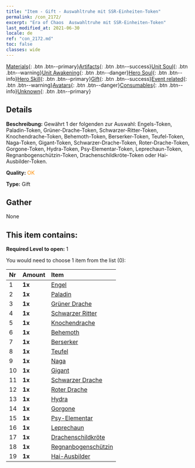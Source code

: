 ```yaml
---
title: "Item - Gift - Auswahltruhe mit SSR-Einheiten-Token"
permalink: /con_2172/
excerpt: "Era of Chaos  Auswahltruhe mit SSR-Einheiten-Token"
last_modified_at: 2021-06-30
locale: de
ref: "con_2172.md"
toc: false
classes: wide
---
```

 [Materials](/ItemsDE/){: .btn .btn--primary}[Artifacts](/ItemsDE/Artifacts/){: .btn .btn--success}[Unit Soul](/ItemsDE/UnitSoul/){: .btn .btn--warning}[Unit Awakening](/ItemsDE/UnitAwakening/){: .btn .btn--danger}[Hero Soul](/ItemsDE/HeroSoul/){: .btn .btn--info}[Hero Skill](/ItemsDE/HeroSkill/){: .btn .btn--primary}[Gift](/ItemsDE/Gift/){: .btn .btn--success}[Event related](/ItemsDE/Events/){: .btn .btn--warning}[Avatars](/ItemsDE/Avatars/){: .btn .btn--danger}[Consumables](/ItemsDE/Consumables/){: .btn .btn--info}[Unknown](/ItemsDE/Unknown/){: .btn .btn--primary}

## Details
 **Beschreibung:** Gewährt 1 der folgenden zur Auswahl: Engels-Token, Paladin-Token, Grüner-Drache-Token, Schwarzer-Ritter-Token, Knochendrache-Token, Behemoth-Token, Berserker-Token, Teufel-Token, Naga-Token, Gigant-Token, Schwarzer-Drache-Token, Roter-Drache-Token, Gorgone-Token, Hydra-Token, Psy-Elementar-Token, Leprechaun-Token, Regnanbogenschützin-Token, Drachenschildkröte-Token oder Hai-Ausbilder-Token.

 **Quality:** <span style="color: #FF8C00">OK</span>

 **Type:** Gift

## Gather

  None

## This item contains:

 **Required Level to open:** 1

 You would need to choose 1 item from the list (0):

  | Nr | Amount |     Item    |
  |:---|:-------|:------------|
  | 1 |  **1x** | [Engel](/ItemsDE/unt_196/) |  | 
  | 2 |  **1x** | [Paladin](/ItemsDE/unt_197/) |  | 
  | 3 |  **1x** | [Grüner Drache](/ItemsDE/unt_205/) |  | 
  | 4 |  **1x** | [Schwarzer Ritter](/ItemsDE/unt_213/) |  | 
  | 5 |  **1x** | [Knochendrache](/ItemsDE/unt_214/) |  | 
  | 6 |  **1x** | [Behemoth](/ItemsDE/unt_223/) |  | 
  | 7 |  **1x** | [Berserker](/ItemsDE/unt_224/) |  | 
  | 8 |  **1x** | [Teufel](/ItemsDE/unt_232/) |  | 
  | 9 |  **1x** | [Naga](/ItemsDE/unt_240/) |  | 
  | 10 |  **1x** | [Gigant](/ItemsDE/unt_241/) |  | 
  | 11 |  **1x** | [Schwarzer Drache](/ItemsDE/unt_250/) |  | 
  | 12 |  **1x** | [Roter Drache](/ItemsDE/unt_251/) |  | 
  | 13 |  **1x** | [Hydra](/ItemsDE/unt_259/) |  | 
  | 14 |  **1x** | [Gorgone](/ItemsDE/unt_257/) |  | 
  | 15 |  **1x** | [Psy-Elementar](/ItemsDE/unt_267/) |  | 
  | 16 |  **1x** | [Leprechaun](/ItemsDE/unt_270/) |  | 
  | 17 |  **1x** | [Drachenschildkröte](/ItemsDE/unt_278/) |  | 
  | 18 |  **1x** | [Regnanbogenschützin](/ItemsDE/unt_274/) |  | 
  | 19 |  **1x** | [Hai-Ausbilder](/ItemsDE/unt_281/) |  | 
